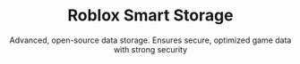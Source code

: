 <h1 align="center">Roblox Smart Storage</h1>

<p align="center">Advanced, open-source data storage. Ensures secure, optimized game data with strong security</p>
